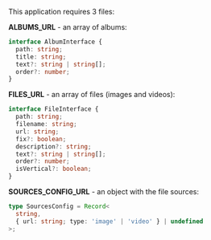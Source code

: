 This application requires 3 files:

**ALBUMS_URL** - an array of albums:

```typescript
interface AlbumInterface {
  path: string;
  title: string;
  text?: string | string[];
  order?: number;
}
```

**FILES_URL** - an array of files (images and videos):

```typescript
interface FileInterface {
  path: string;
  filename: string;
  url: string;
  fix?: boolean;
  description?: string;
  text?: string | string[];
  order?: number;
  isVertical?: boolean;
}
```

**SOURCES_CONFIG_URL** - an object with the file sources:

```typescript
type SourcesConfig = Record<
  string,
  { url: string; type: 'image' | 'video' } | undefined
>;
```

